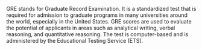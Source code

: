 GRE stands for Graduate Record Examination. It is a standardized test that is required for admission to graduate programs in many universities around the world, especially in the United States. GRE scores are used to evaluate the potential of applicants in areas such as analytical writing, verbal reasoning, and quantitative reasoning. The test is computer-based and is administered by the Educational Testing Service (ETS).
